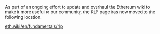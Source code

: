 As part of an ongoing effort to update and overhaul the Ethereum wiki to make it more useful to our community, the RLP page has now moved to the following location.

[eth.wiki/en/fundamentals/rlp](https://eth.wiki/en/fundamentals/rlp)